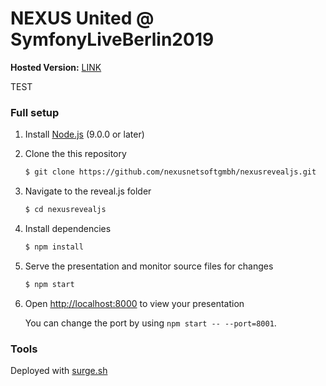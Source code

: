 # NEXUS United @ SymfonyLiveBerlin2019

**Hosted Version:** [LINK](http://milky-snow.surge.sh)


TEST
### Full setup

1. Install [Node.js](http://nodejs.org/) (9.0.0 or later)

1. Clone the this repository
   ```sh
   $ git clone https://github.com/nexusnetsoftgmbh/nexusrevealjs.git
   ```

1. Navigate to the reveal.js folder
   ```sh
   $ cd nexusrevealjs
   ```

1. Install dependencies
   ```sh
   $ npm install
   ```

1. Serve the presentation and monitor source files for changes
   ```sh
   $ npm start
   ```

1. Open <http://localhost:8000> to view your presentation

   You can change the port by using `npm start -- --port=8001`.
   
   
### Tools
Deployed with [surge.sh](http://surge.sh)
